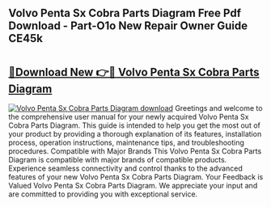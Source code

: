 ## Volvo Penta Sx Cobra Parts Diagram Free Pdf Download - Part-O1o New Repair Owner Guide CE45k

# <h2><a href="http://dfqcdu.blite.top/?on=Volvo+Penta+Sx+Cobra+Parts+Diagram">🔗Download New 👉🔴 Volvo Penta Sx Cobra Parts Diagram</a></h2>

[![Volvo Penta Sx Cobra Parts Diagram download](https://i.imgur.com/lujVjoI.png)](http://dfqcdu.blite.top/?on=Volvo+Penta+Sx+Cobra+Parts+Diagram)
Greetings and welcome to the comprehensive user manual for your newly acquired Volvo Penta Sx Cobra Parts Diagram. This guide is intended to help you get the most out of your product by providing a thorough explanation of its features, installation process, operation instructions, maintenance tips, and troubleshooting procedures. Compatible with Major Brands This Volvo Penta Sx Cobra Parts Diagram is compatible with major brands of compatible products. Experience seamless connectivity and control thanks to the advanced features of your new Volvo Penta Sx Cobra Parts Diagram. Your Feedback is Valued Volvo Penta Sx Cobra Parts Diagram. We appreciate your input and are committed to providing you with exceptional service.
